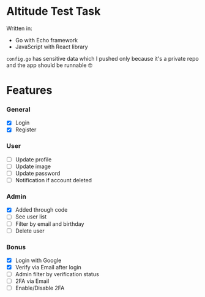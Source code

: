 # Altitude Test Task

Written in:
- Go with Echo framework
- JavaScript with React library

`config.go` has sensitive data which I pushed only because it's a private repo and the app should be runnable 🤓

# Features

### General
- [x] Login
- [x] Register

###  User
- [ ] Update profile
- [ ] Update image
- [ ] Update password
- [ ] Notification if account deleted

### Admin
- [x] Added through code
- [ ] See user list
- [ ] Filter by email and birthday
- [ ] Delete user

### Bonus
- [x] Login with Google
- [x] Verify via Email after login
- [ ] Admin filter by verification status
- [ ] 2FA via Email
- [ ] Enable/Disable 2FA
